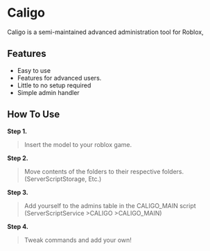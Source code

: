 # Caligo
Caligo is a semi-maintained advanced administration tool for Roblox, 

## Features
* Easy to use
* Features for advanced users.
* Little to no setup required
* Simple admin handler

## How To Use
**Step 1.**
> Insert the model to your roblox game.
 
**Step 2.**
> Move contents of the folders to their respective folders. (ServerScriptStorage, Etc.)

**Step 3.**
> Add yourself to the admins table in the CALIGO_MAIN script (ServerScriptService >CALIGO >CALIGO_MAIN)

**Step 4.**
> Tweak commands and add your own!
